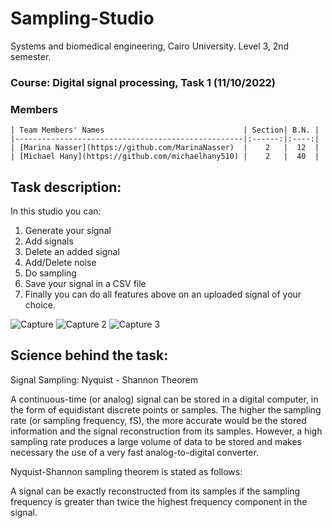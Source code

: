 # Sampling-Studio

Systems and biomedical engineering, Cairo University.
Level 3, 2nd semester.
### Course: Digital signal processing, Task 1 (11/10/2022)

### Members
    | Team Members' Names                               | Section| B.N. |
    |---------------------------------------------------|:------:|:----:|
    | [Marina Nasser](https://github.com/MarinaNasser)  |    2   |  12  |
    | [Michael Hany](https://github.com/michaelhany510) |    2   |  40  |


## Task description:
In this studio you can:
  1. Generate your signal
  2. Add signals  
  3. Delete an added signal 
  4. Add/Delete noise
  5. Do sampling
  6. Save your signal in a CSV file
  7. Finally you can do all features above on an uploaded signal of your choice.
  
![Capture](https://user-images.githubusercontent.com/69060386/199189833-442712aa-3f7d-4544-a308-1f8a1178f9fe.PNG)
![Capture 2](https://user-images.githubusercontent.com/69060386/199189859-a272c5f2-5ef3-47d4-80a1-8c8bc17ee962.PNG)
![Capture 3](https://user-images.githubusercontent.com/69060386/199189873-b4b426ed-0822-4c55-8424-bcd2e242722f.PNG)


## Science behind the task:

Signal Sampling: Nyquist - Shannon Theorem

   A continuous-time (or analog) signal can be stored in a digital computer, in the form of equidistant discrete points or samples. The higher the sampling rate (or sampling frequency, fS), the more accurate would be the stored information and the signal reconstruction from its samples. However, a high sampling rate produces a large volume of data to be stored and makes necessary the use of a very fast analog-to-digital converter.

Nyquist-Shannon sampling theorem is stated as follows:

   A signal can be exactly reconstructed from its samples if the sampling frequency is greater than twice the highest frequency component in the signal.


